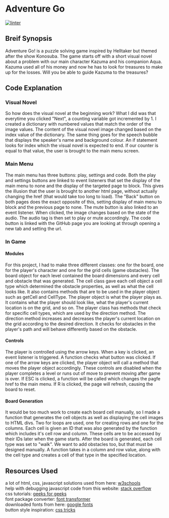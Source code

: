 # Adventure Go
[![linter](https://github.com/osamaHamad-github/final_project/workflows/linter/badge.svg)](https://github.com/marketplace/actions/super-linter)

## Breif Synopsis
Adventure Go! is a puzzle solving game inspired by Helltaker but themed after the show Konosuba.
The game starts off with a short visual novel about a problem with our main character Kazuma and his companion Aqua.
Kazuma used all of his money and now he has to look for treasures to make up for the losses.
Will you be able to guide Kazuma to the treasures?

## Code Explanation
### Visual Novel
So how does the visual novel at the beginning work?
What I did was that everytime you clicked "Next", a counting variable got incremented by 1.
I created a dictionary with numbered values that match the order of the image values.
The content of the visual novel image changed based on the index value of the dictionary.
The same thing goes for the speech bubble that displays the speaker's name and background colour.
An if statement looks for index which the visual novel is expected to end.
If our counter is equal to that value, the user is brought to the main menu screen.

### Main Menu
The main menu has three buttons: play, settings and code.
Both the play and settings buttons are linked to event listeners that set the display of the main menu to none and the display of the targeted page to block.
This gives the illusion that the user is brought to another html page, without actually changing the href (that would take too long to load).
The "Back" button on both pages does the exact opposite of this, setting display of main menu to block and the previous page to none.
The mute button is also linked to an event listener.
When clicked, the image changes based on the state of the audio.
The audio tag is then set to play or mute accordingly.
The code button is linked with the GitHub page you are looking at through opening a new tab and setting the url.

### In Game
#### Modules
For this project, I had to make three different classes: one for the board, one for the player's character and one for the grid cells (game obstacles).
The board object for each level contained the board dimensions and every cell and obstacle that was generated.
The cell class gave each cell object a cell type which determined the obstacle properties, as well as what the cell looks like.
It also contains methods that are to be used in the player object such as getCell and CellType.
The player object is what the player plays as.
It contains what the player should look like, what the player's current location is on the grid, and so on.
The player class has methods that check for specific cell types, which are used by the direction method.
The direction method increases and decreases the player's current location on the grid according to the desired direction.
It checks for obstacles in the player's path and will behave differently based on the obstacle.

#### Controls
The player is controlled using the arrow keys.
When a key is clicked, an event listener is triggered.
A function checks what button was clicked.
If one of the arrow keys are clicked, the player object will call a method that moves the player object accordingly.
These controls are disabled when the player completes a level or runs out of move to prevent moving after game is over.
If ESC is clicked, a function will be called which changes the pagfe href to the main menu.
If R is clicked, the page will refresh, causing the board to reset.

#### Board Generation
It would be too much work to create each board cell manually, so I made a function that generates the cell objects as well as displaying the cell images to HTML divs.
Two for loops are used, one for creating rows and one for the columns.
Each cell is given an ID that was also generated by the function which includes it's cell row and column.
These cells are to be accessed by their IDs later when the game starts.
After the board is generated, each cell type was set to "walk".
We want to add obstacles too, but that must be designed manually.
A function takes in a column and row value, along with the cell type and creates a cell of that type in the specified location.

## Resources Used
a lot of html, css, javascript solutions used from here: [w3schools](https://www.w3schools.com/)<br />
help with debugging javascript code from this website: [stack overflow](https://stackoverflow.com/questions/)<br />
css tutorials: [geeks for geeks](https://www.geeksforgeeks.org/css-tutorials/?ref=ghm)<br />
font package converter: [font transformer](https://transfonter.org/)<br />
downloaded fonts from here: [google fonts](https://fonts.google.com/specimen/Fredoka+One#standard-styles)<br />
button style inspiration: [css tricks](https://css-tricks.com/perfect-full-page-background-image/)
